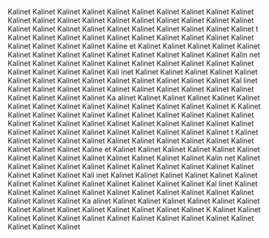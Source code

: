 Kalinet Kalinet Kalinet Kalinet Kalinet Kalinet Kalinet Kalinet Kalinet Kalinet Kalinet Kalinet Kalinet Kalinet Kalinet
 Kalinet Kalinet Kalinet Kalinet Kalinet Kalinet Kalinet Kalinet Kalinet Kalinet Kalinet Kalinet Kalinet Kalinet Kalinet
t Kalinet Kalinet Kalinet Kalinet Kalinet Kalinet Kalinet Kalinet Kalinet Kalinet Kalinet Kalinet Kalinet Kalinet Kaline
et Kalinet Kalinet Kalinet Kalinet Kalinet Kalinet Kalinet Kalinet Kalinet Kalinet Kalinet Kalinet Kalinet Kalinet Kalin
net Kalinet Kalinet Kalinet Kalinet Kalinet Kalinet Kalinet Kalinet Kalinet Kalinet Kalinet Kalinet Kalinet Kalinet Kali
inet Kalinet Kalinet Kalinet Kalinet Kalinet Kalinet Kalinet Kalinet Kalinet Kalinet Kalinet Kalinet Kalinet Kalinet Kal
linet Kalinet Kalinet Kalinet Kalinet Kalinet Kalinet Kalinet Kalinet Kalinet Kalinet Kalinet Kalinet Kalinet Kalinet Ka
alinet Kalinet Kalinet Kalinet Kalinet Kalinet Kalinet Kalinet Kalinet Kalinet Kalinet Kalinet Kalinet Kalinet Kalinet K
Kalinet Kalinet Kalinet Kalinet Kalinet Kalinet Kalinet Kalinet Kalinet Kalinet Kalinet Kalinet Kalinet Kalinet Kalinet
 Kalinet Kalinet Kalinet Kalinet Kalinet Kalinet Kalinet Kalinet Kalinet Kalinet Kalinet Kalinet Kalinet Kalinet Kalinet
t Kalinet Kalinet Kalinet Kalinet Kalinet Kalinet Kalinet Kalinet Kalinet Kalinet Kalinet Kalinet Kalinet Kalinet Kaline
et Kalinet Kalinet Kalinet Kalinet Kalinet Kalinet Kalinet Kalinet Kalinet Kalinet Kalinet Kalinet Kalinet Kalinet Kalin
net Kalinet Kalinet Kalinet Kalinet Kalinet Kalinet Kalinet Kalinet Kalinet Kalinet Kalinet Kalinet Kalinet Kalinet Kali
inet Kalinet Kalinet Kalinet Kalinet Kalinet Kalinet Kalinet Kalinet Kalinet Kalinet Kalinet Kalinet Kalinet Kalinet Kal
linet Kalinet Kalinet Kalinet Kalinet Kalinet Kalinet Kalinet Kalinet Kalinet Kalinet Kalinet Kalinet Kalinet Kalinet Ka
alinet Kalinet Kalinet Kalinet Kalinet Kalinet Kalinet Kalinet Kalinet Kalinet Kalinet Kalinet Kalinet Kalinet Kalinet K
Kalinet Kalinet Kalinet Kalinet Kalinet Kalinet Kalinet Kalinet Kalinet Kalinet Kalinet Kalinet Kalinet Kalinet Kalinet

